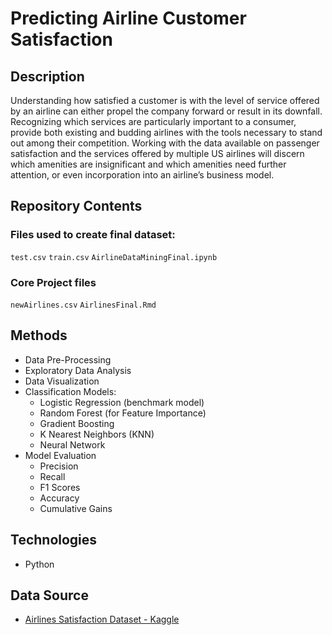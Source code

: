 # Predicting Airline Customer Satisfaction

## Description

Understanding how satisfied a customer is with the level of service offered by an airline can either propel the company forward or result in its downfall. Recognizing which services are particularly important to a consumer, provide both existing and budding airlines with the tools necessary to stand out among their competition. Working with the data available on passenger satisfaction and the services offered by multiple US airlines will discern which amenities are insignificant and which amenities need further attention, or even incorporation into an airline’s business model.

## Repository Contents

### Files used to create final dataset:

`test.csv`
`train.csv`
`AirlineDataMiningFinal.ipynb`

### Core Project files

`newAirlines.csv`
`AirlinesFinal.Rmd`

## Methods

- Data Pre-Processing
- Exploratory Data Analysis
- Data Visualization
- Classification Models:
  - Logistic Regression (benchmark model)
  - Random Forest (for Feature Importance)
  - Gradient Boosting
  - K Nearest Neighbors (KNN)
  - Neural Network
- Model Evaluation
  - Precision
  - Recall
  - F1 Scores
  - Accuracy
  - Cumulative Gains

## Technologies

- Python

## Data Source

- [Airlines Satisfaction Dataset - Kaggle](https://www.kaggle.com/datasets/teejmahal20/airline-passenger-satisfaction)
